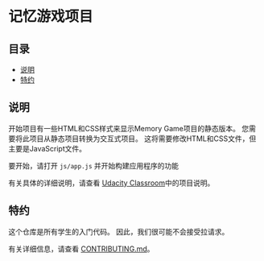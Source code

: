 # 记忆游戏项目

## 目录

* [说明](#说明)
* [特约](#特约)

## 说明

开始项目有一些HTML和CSS样式来显示Memory Game项目的静态版本。 您需要将此项目从静态项目转换为交互式项目。 这将需要修改HTML和CSS文件，但主要是JavaScript文件。

要开始，请打开 `js/app.js` 并开始构建应用程序的功能

有关具体的详细说明，请查看 [Udacity Classroom](https://classroom.udacity.com/me)中的项目说明。

## 特约

这个仓库是所有学生的入门代码。 因此，我们很可能不会接受拉请求。

有关详细信息，请查看 [CONTRIBUTING.md](CONTRIBUTING.md)。
